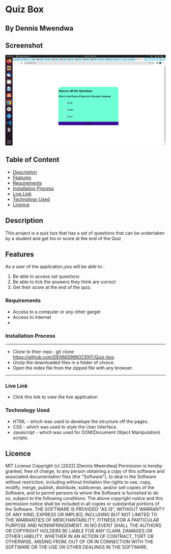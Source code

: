 # Quiz Box
 ## By Dennis Mwendwa
## Screenshot
 ![image](./assets/Screenshot%20from%202022-05-15%2022-29-19.png)
 ## Table of Content
 - [Description](#description)
 - [Features](#features)
 - [Requirements](#requirements)
 - [Installation Process](#installation-Process)
 - [Live Link](#Live-Link)
 - [Technology  Used](#technology-Used)
 - [Licence](#licence)
 
 ## Description
 <p>This project is a quiz box that has a set of questions that can be undertaken by a student and get his or score at the end of the Quiz</p>

 ## Features
As a user of the application,you will be able to :
1. Be able to access set questions
1. Be able to tick the answers they think are correct
1. Get their score at the end of the quiz.

 ###  Requirements
 * Access to  a computer or any other garget
 * Access to internet
 * 
 ### Installation Process
 ****
* Clone to thier repo : git clone https://github.com/DENNISINNOCENT/Quiz-box
* Unzip the downloaded files in a folder of choice.
* Open the index file from the zipped file with any browser.
 ****

### Live Link
- Click this link to view the live application 
### Technology  Used
* HTML - which was used to develope the structure off the pages.
* CSS - which was used to style the User Interface.
* Javascript - which was used for DOM(Document Object Manipulation) scripts.

## Licence
MIT License
Copyright (c) [2022] [Dennis Mwendwa]
Permission is hereby granted, free of charge, to any person obtaining a copy
of this software and associated documentation files (the "Software"), to deal
in the Software without restriction, including without limitation the rights
to use, copy, modify, merge, publish, distribute, sublicense, and/or sell
copies of the Software, and to permit persons to whom the Software is
furnished to do so, subject to the following conditions:
The above copyright notice and this permission notice shall be included in all
copies or substantial portions of the Software.
THE SOFTWARE IS PROVIDED "AS IS", WITHOUT WARRANTY OF ANY KIND, EXPRESS OR
IMPLIED, INCLUDING BUT NOT LIMITED TO THE WARRANTIES OF MERCHANTABILITY,
FITNESS FOR A PARTICULAR PURPOSE AND NONINFRINGEMENT. IN NO EVENT SHALL THE
AUTHORS OR COPYRIGHT HOLDERS BE LIABLE FOR ANY CLAIM, DAMAGES OR OTHER
LIABILITY, WHETHER IN AN ACTION OF CONTRACT, TORT OR OTHERWISE, ARISING FROM,
OUT OF OR IN CONNECTION WITH THE SOFTWARE OR THE USE OR OTHER DEALINGS IN THE
SOFTWARE.

